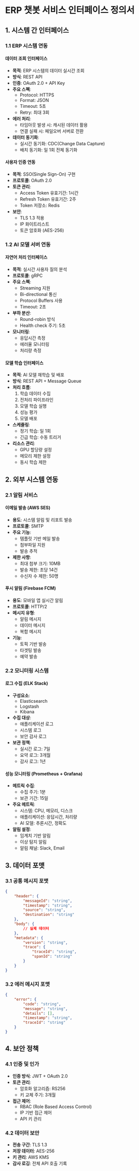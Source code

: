 # ERP 챗봇 서비스 인터페이스 정의서

## 1. 시스템 간 인터페이스

### 1.1 ERP 시스템 연동
#### 데이터 조회 인터페이스
- **목적**: ERP 시스템의 데이터 실시간 조회
- **방식**: REST API
- **인증**: OAuth 2.0 + API Key
- **주요 스펙**:
  - Protocol: HTTPS
  - Format: JSON
  - Timeout: 5초
  - Retry: 최대 3회
- **에러 처리**:
  - 타임아웃 발생 시: 캐시된 데이터 활용
  - 연결 실패 시: 페일오버 서버로 전환
- **데이터 동기화**:
  - 실시간 동기화: CDC(Change Data Capture)
  - 배치 동기화: 일 1회 전체 동기화

#### 사용자 인증 연동
- **목적**: SSO(Single Sign-On) 구현
- **프로토콜**: OAuth 2.0
- **토큰 관리**:
  - Access Token 유효기간: 1시간
  - Refresh Token 유효기간: 2주
  - Token 저장소: Redis
- **보안**:
  - TLS 1.3 적용
  - IP 화이트리스트
  - 토큰 암호화 (AES-256)

### 1.2 AI 모델 서버 연동
#### 자연어 처리 인터페이스
- **목적**: 실시간 사용자 질의 분석
- **프로토콜**: gRPC
- **주요 스펙**:
  - Streaming 지원
  - Bi-directional 통신
  - Protocol Buffers 사용
  - Timeout: 2초
- **부하 분산**:
  - Round-robin 방식
  - Health check 주기: 5초
- **모니터링**:
  - 응답시간 측정
  - 에러율 모니터링
  - 처리량 측정

#### 모델 학습 인터페이스
- **목적**: AI 모델 재학습 및 배포
- **방식**: REST API + Message Queue
- **처리 흐름**:
  1. 학습 데이터 수집
  2. 전처리 파이프라인
  3. 모델 학습 실행
  4. 성능 평가
  5. 모델 배포
- **스케줄링**:
  - 정기 학습: 일 1회
  - 긴급 학습: 수동 트리거
- **리소스 관리**:
  - GPU 할당량 설정
  - 메모리 제한 설정
  - 동시 학습 제한

## 2. 외부 시스템 연동

### 2.1 알림 서비스
#### 이메일 발송 (AWS SES)
- **용도**: 시스템 알림 및 리포트 발송
- **프로토콜**: SMTP
- **주요 기능**:
  - 템플릿 기반 메일 발송
  - 첨부파일 지원
  - 발송 추적
- **제한 사항**:
  - 최대 첨부 크기: 10MB
  - 발송 제한: 초당 14건
  - 수신자 수 제한: 50명

#### 푸시 알림 (Firebase FCM)
- **용도**: 모바일 앱 실시간 알림
- **프로토콜**: HTTP/2
- **메시지 유형**:
  - 알림 메시지
  - 데이터 메시지
  - 복합 메시지
- **기능**:
  - 토픽 기반 발송
  - 타겟팅 발송
  - 예약 발송

### 2.2 모니터링 시스템
#### 로그 수집 (ELK Stack)
- **구성요소**:
  - Elasticsearch
  - Logstash
  - Kibana
- **수집 대상**:
  - 애플리케이션 로그
  - 시스템 로그
  - 보안 감사 로그
- **보관 정책**:
  - 실시간 로그: 7일
  - 요약 로그: 3개월
  - 감사 로그: 1년

#### 성능 모니터링 (Prometheus + Grafana)
- **메트릭 수집**:
  - 수집 주기: 1분
  - 보관 기간: 15일
- **주요 메트릭**:
  - 시스템: CPU, 메모리, 디스크
  - 애플리케이션: 응답시간, 처리량
  - AI 모델: 추론시간, 정확도
- **알림 설정**:
  - 임계치 기반 알림
  - 이상 탐지 알림
  - 알림 채널: Slack, Email

## 3. 데이터 포맷

### 3.1 공통 메시지 포맷
```json
{
    "header": {
        "messageId": "string",
        "timestamp": "string",
        "source": "string",
        "destination": "string"
    },
    "body": {
        // 실제 데이터
    },
    "metadata": {
        "version": "string",
        "trace": {
            "traceId": "string",
            "spanId": "string"
        }
    }
}
```

### 3.2 에러 메시지 포맷
```json
{
    "error": {
        "code": "string",
        "message": "string",
        "details": [],
        "timestamp": "string",
        "traceId": "string"
    }
}
```

## 4. 보안 정책

### 4.1 인증 및 인가
- **인증 방식**: JWT + OAuth 2.0
- **토큰 관리**:
  - 암호화 알고리즘: RS256
  - 키 교체 주기: 3개월
- **접근 제어**:
  - RBAC (Role Based Access Control)
  - IP 기반 접근 제어
  - API 키 관리

### 4.2 데이터 보안
- **전송 구간**: TLS 1.3
- **저장 데이터**: AES-256
- **키 관리**: AWS KMS
- **감사 로깅**: 전체 API 호출 기록